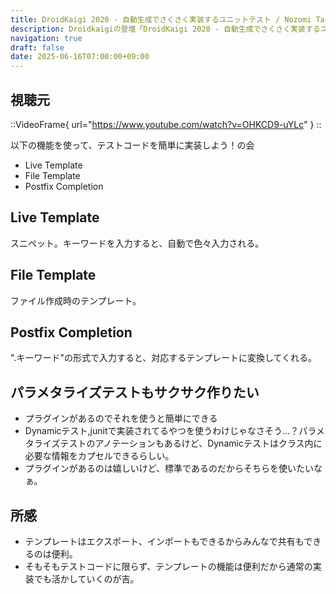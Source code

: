```yaml
---
title: DroidKaigi 2020 - 自動生成でさくさく実装するユニットテスト / Nozomi Takuma [JA] を視聴した
description: Droidkaigiの登壇「DroidKaigi 2020 - 自動生成でさくさく実装するユニットテスト / Nozomi Takuma [JA] を視聴した」の視聴備忘録です。
navigation: true
draft: false
date: 2025-06-16T07:00:00+09:00
---
```


## 視聴元

::VideoFrame{ url="https://www.youtube.com/watch?v=OHKCD9-uYLc" }
::

以下の機能を使って、テストコードを簡単に実装しよう！の会

- Live Template
- File Template
- Postfix Completion

## Live Template

スニペット。キーワードを入力すると、自動で色々入力される。

## File Template

ファイル作成時のテンプレート。

## Postfix Completion

".キーワード"の形式で入力すると、対応するテンプレートに変換してくれる。

## パラメタライズテストもサクサク作りたい
- プラグインがあるのでそれを使うと簡単にできる
- Dynamicテスト,junitで実装されてるやつを使うわけじゃなさそう…？パラメタライズテストのアノテーションもあるけど、Dynamicテストはクラス内に必要な情報をカプセルできるらしい。
- プラグインがあるのは嬉しいけど、標準であるのだからそちらを使いたいなぁ。

## 所感
- テンプレートはエクスポート、インポートもできるからみんなで共有もできるのは便利。
- そもそもテストコードに限らず、テンプレートの機能は便利だから通常の実装でも活かしていくのが吉。


